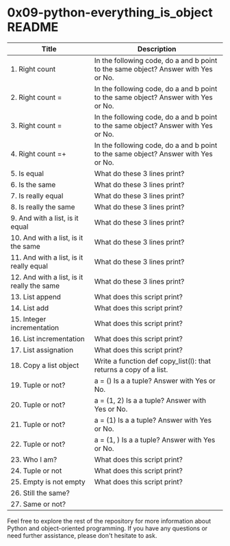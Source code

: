 # 0x09-python-everything_is_object README

| Title             | Description                                                                                       |
| ----------------- | ------------------------------------------------------------------------------------------------- |
| 1. Right count    | In the following code, do a and b point to the same object? Answer with Yes or No.               |
| 2. Right count =  | In the following code, do a and b point to the same object? Answer with Yes or No.               |
| 3. Right count =  | In the following code, do a and b point to the same object? Answer with Yes or No.               |
| 4. Right count =+ | In the following code, do a and b point to the same object? Answer with Yes or No.               |
| 5. Is equal       | What do these 3 lines print?                                                                    |
| 6. Is the same    | What do these 3 lines print?                                                                    |
| 7. Is really equal| What do these 3 lines print?                                                                    |
| 8. Is really the same| What do these 3 lines print?                                                                |
| 9. And with a list, is it equal | What do these 3 lines print?                                                            |
| 10. And with a list, is it the same | What do these 3 lines print?                                                           |
| 11. And with a list, is it really equal | What do these 3 lines print?                                                      |
| 12. And with a list, is it really the same | What do these 3 lines print?                                                 |
| 13. List append   | What does this script print?                                                                   |
| 14. List add      | What does this script print?                                                                   |
| 15. Integer incrementation | What does this script print?                                                             |
| 16. List incrementation | What does this script print?                                                            |
| 17. List assignation | What does this script print?                                                             |
| 18. Copy a list object | Write a function def copy_list(l): that returns a copy of a list.                             |
| 19. Tuple or not? | a = () Is a a tuple? Answer with Yes or No.                                                    |
| 20. Tuple or not? | a = (1, 2) Is a a tuple? Answer with Yes or No.                                                 |
| 21. Tuple or not? | a = (1) Is a a tuple? Answer with Yes or No.                                                    |
| 22. Tuple or not? | a = (1, ) Is a a tuple? Answer with Yes or No.                                                   |
| 23. Who I am?     | What does this script print?                                                                    |
| 24. Tuple or not  | What does this script print?                                                                    |
| 25. Empty is not empty | What does this script print?                                                               |
| 26. Still the same? |                                                                                             |
| 27. Same or not?  |                                                                                             |

Feel free to explore the rest of the repository for more information about Python and object-oriented programming. If you have any questions or need further assistance, please don't hesitate to ask.

